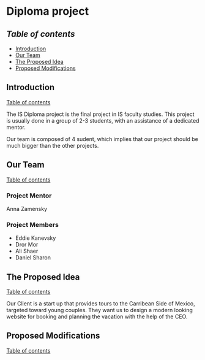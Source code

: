 # Diploma project

## ***Table of contents***

- [Introduction](#introduction)
- [Our Team](#our-team)
- [The Proposed Idea](#the-proposed-idea)
- [Proposed Modifications](#proposed-modifications)

## Introduction

[Table of contents](#table-of-contents)

The IS Diploma project is the final project in IS faculty studies.
This project is usually done in a group of 2-3 students, with an assistance of
a dedicated mentor.

Our team is composed of 4 sudent, which implies that our project should be much
bigger than the other projects.

## Our Team

[Table of contents](#table-of-contents)

### Project Mentor

Anna Zamensky

### Project Members

- Eddie Kanevsky
- Dror Mor
- Ali Shaer
- Daniel Sharon

## The Proposed Idea

[Table of contents](#table-of-contents)

Our Client is a start up that provides tours to the Carribean Side of Mexico,
targeted toward young couples.
They want us to design a modern looking website for booking and planning the vacation
with the help of the CEO.

## Proposed Modifications

[Table of contents](#table-of-contents)
